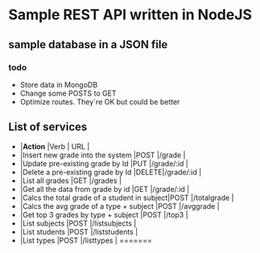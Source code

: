 
# Sample REST API written in NodeJS
## sample database in a JSON file
### todo
- Store data in MongoDB
- Change some POSTS  to GET
- Optimize routes. They´re OK but could be better

## List of services
- |**Action**                                      |Verb  | URL           |
- |Insert new grade into the system             |POST  |/grade         |
- |Update pre-existing grade by Id              |PUT   |/grade/:id     |
- |Delete a pre-existing grade by Id            |DELETE|/grade/:id     |
- |List all grades                              |GET   |/grades        |
- |Get all the data from grade by id            |GET   |/grade/:id     |
- |Calcs the total grade of a student in subject|POST  |/totalgrade    |
- |Calcs the avg grade of a type + subject      |POST  |/avggrade      |
- |Get top 3 grades by type + subject           |POST  |/top3          |
- |List subjects                                |POST  |/listsubjects  |
- |List students                                |POST  |/liststudents  |
- |List types                                   |POST  |/listtypes     |
=======

